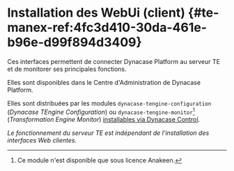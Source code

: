 # Installation des WebUi (client) {#te-manex-ref:4fc3d410-30da-461e-b96e-d99f894d3409}

Ces interfaces permettent de connecter Dynacase Platform au serveur TE et de
monitorer ses principales fonctions.  

Elles sont disponibles dans le Centre d'Administration de Dynacase Platform.

Elles sont distribuées par les modules `dynacase-tengine-configuration`
(*Dynacase TEngine Configuration*) ou `dynacase-tengine-monitor`[^1]
(*Transformation Engine Monitor*)  [installables via Dynacase
Control][dynacase_control].

_Le fonctionnement du serveur TE est indépendant de l'installation des
interfaces Web clientes._

[^1]: Ce module n'est disponible que sous licence Anakeen.

<!-- links -->
[dynacase_control]: http://docs.anakeen.com/dynacase/3.2/dynacase-doc-platform-operating-manual/website/book/manex-ref:62f81ecf-eaed-46f0-8099-75a5ca7a1775.html#manex-ref:7390e1ee-cd3d-44f0-8582-2144cbeab6cf
